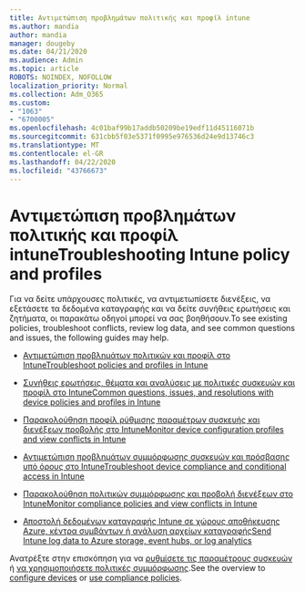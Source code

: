 ```yaml
---
title: Αντιμετώπιση προβλημάτων πολιτικής και προφίλ intune
ms.author: mandia
author: mandia
manager: dougeby
ms.date: 04/21/2020
ms.audience: Admin
ms.topic: article
ROBOTS: NOINDEX, NOFOLLOW
localization_priority: Normal
ms.collection: Adm_O365
ms.custom:
- "1063"
- "6700005"
ms.openlocfilehash: 4c01baf99b17addb50209be19edf11d45116071b
ms.sourcegitcommit: 631cbb5f03e5371f0995e976536d24e9d13746c3
ms.translationtype: MT
ms.contentlocale: el-GR
ms.lasthandoff: 04/22/2020
ms.locfileid: "43766673"
---
```

# <a name="troubleshooting-intune-policy-and-profiles"></a><span data-ttu-id="abbfd-102">Αντιμετώπιση προβλημάτων πολιτικής και προφίλ intune</span><span class="sxs-lookup"><span data-stu-id="abbfd-102">Troubleshooting Intune policy and profiles</span></span>

<span data-ttu-id="abbfd-103">Για να δείτε υπάρχουσες πολιτικές, να αντιμετωπίσετε διενέξεις, να εξετάσετε τα δεδομένα καταγραφής και να δείτε συνήθεις ερωτήσεις και ζητήματα, οι παρακάτω οδηγοί μπορεί να σας βοηθήσουν.</span><span class="sxs-lookup"><span data-stu-id="abbfd-103">To see existing policies, troubleshoot conflicts, review log data, and see common questions and issues, the following guides may help.</span></span>

- [<span data-ttu-id="abbfd-104">Αντιμετώπιση προβλημάτων πολιτικών και προφίλ στο Intune</span><span class="sxs-lookup"><span data-stu-id="abbfd-104">Troubleshoot policies and profiles in Intune</span></span>](https://docs.microsoft.com/intune/troubleshoot-policies-in-microsoft-intune)

- [<span data-ttu-id="abbfd-105">Συνήθεις ερωτήσεις, θέματα και αναλύσεις με πολιτικές συσκευών και προφίλ στο Intune</span><span class="sxs-lookup"><span data-stu-id="abbfd-105">Common questions, issues, and resolutions with device policies and profiles in Intune</span></span>](https://docs.microsoft.com/intune/device-profile-troubleshoot)

- [<span data-ttu-id="abbfd-106">Παρακολούθηση προφίλ ρύθμισης παραμέτρων συσκευής και διενέξεων προβολής στο Intune</span><span class="sxs-lookup"><span data-stu-id="abbfd-106">Monitor device configuration profiles and view conflicts in Intune</span></span>](https://docs.microsoft.com/intune/device-profile-monitor)

- [<span data-ttu-id="abbfd-107">Αντιμετώπιση προβλημάτων συμμόρφωσης συσκευών και πρόσβασης υπό όρους στο Intune</span><span class="sxs-lookup"><span data-stu-id="abbfd-107">Troubleshoot device compliance and conditional access in Intune</span></span>](https://docs.microsoft.com/intune/troubleshoot-conditional-access)

- [<span data-ttu-id="abbfd-108">Παρακολούθηση πολιτικών συμμόρφωσης και προβολή διενέξεων στο Intune</span><span class="sxs-lookup"><span data-stu-id="abbfd-108">Monitor compliance policies and view conflicts in Intune</span></span>](https://docs.microsoft.com/intune/compliance-policy-monitor)

- [<span data-ttu-id="abbfd-109">Αποστολή δεδομένων καταγραφής Intune σε χώρους αποθήκευσης Azure, κέντρα συμβάντων ή ανάλυση αρχείων καταγραφής</span><span class="sxs-lookup"><span data-stu-id="abbfd-109">Send Intune log data to Azure storage, event hubs, or log analytics</span></span>](https://docs.microsoft.com/intune/review-logs-using-azure-monitor)

<span data-ttu-id="abbfd-110">Ανατρέξτε στην επισκόπηση για να [ρυθμίσετε τις παραμέτρους συσκευών](https://docs.microsoft.com/intune/device-profiles) ή [να χρησιμοποιήσετε πολιτικές συμμόρφωσης](https://docs.microsoft.com/intune/device-compliance-get-started).</span><span class="sxs-lookup"><span data-stu-id="abbfd-110">See the overview to [configure devices](https://docs.microsoft.com/intune/device-profiles) or [use compliance policies](https://docs.microsoft.com/intune/device-compliance-get-started).</span></span>